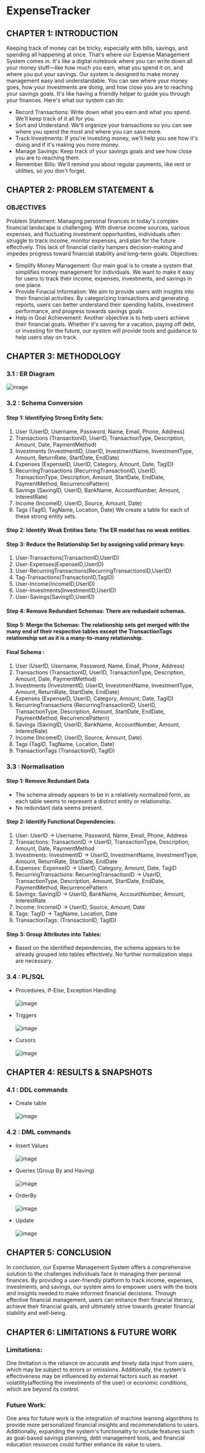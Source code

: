 # ExpenseTracker
## CHAPTER 1: INTRODUCTION
Keeping track of money can be tricky, especially with bills, savings, and spending all
happening at once. That's where our Expense Management System comes in. It's like a
digital notebook where you can write down all your money stuff—like how much you earn,
what you spend it on, and where you put your savings.
Our system is designed to make money management easy and understandable. You can see
where your money goes, how your investments are doing, and how close you are to reaching
your savings goals. It's like having a friendly helper to guide you through your finances.
Here's what our system can do:
- Record Transactions: Write down what you earn and what you spend. We'll keep track
of it all for you.
- Sort and Understand: We'll organize your transactions so you can see where you
spend the most and where you can save more.
- Track Investments: If you're investing money, we'll help you see how it's doing and if
it's making you more money.
- Manage Savings: Keep track of your savings goals and see how close you are to
reaching them.
- Remember Bills: We'll remind you about regular payments, like rent or utilities, so you
don't forget.

## CHAPTER 2: PROBLEM STATEMENT &
### OBJECTIVES
Problem Statement:
Managing personal finances in today's complex financial landscape is challenging. With
diverse income sources, various expenses, and fluctuating investment opportunities,
individuals often struggle to track income, monitor expenses, and plan for the future
effectively. This lack of financial clarity hampers decision-making and impedes progress
toward financial stability and long-term goals.
Objectives:
- Simplify Money Management: Our main goal is to create a system that simplifies
money management for individuals. We want to make it easy for users to track their income,
expenses, investments, and savings in one place.
- Provide Finacial Information: We aim to provide users with insights into their
financial activities. By categorizing transactions and generating reports, users can better
understand their spending habits, investment performance, and progress towards savings
goals.
- Help in Goal Achievement: Another objective is to help users achieve their financial
goals. Whether it's saving for a vacation, paying off debt, or investing for the future, our
system will provide tools and guidance to help users stay on track.


## CHAPTER 3: METHODOLOGY
### 3.1 : ER Diagram

![image](https://github.com/Aditya-1503/ExpenseTracker/assets/63710968/29f07d8e-c801-4bc7-8e7e-87cfcbac6c8a)

### 3.2 : Schema Conversion
#### Step 1: Identifying Strong Entity Sets:
1. User (UserID, Username, Password, Name, Email, Phone, Address)
2. Transactions (TransactionID, UserID, TransactionType, Description, Amount, Date,
PaymentMethod)
3. Investments (InvestmentID, UserID, InvestmentName, InvestmentType, Amount,
ReturnRate, StartDate, EndDate)
4. Expenses (ExpenseID, UserID, Category, Amount, Date, TagID)
5. RecurringTransactions (RecurringTransactionID, UserID, TransactionType, Description,
Amount, StartDate, EndDate, PaymentMethod, RecurrencePattern)
6. Savings (SavingID, UserID, BankName, AccountNumber, Amount, InterestRate)
7. Income (IncomeID, UserID, Source, Amount, Date)
8. Tags (TagID, TagName, Location, Date)
We create a table for each of these strong entity sets. </br>
#### Step 2: Identify Weak Entities Sets: The ER model has no weak entities. </br>
#### Step 3: Reduce the Relationship Set by assigning valid primary keys:
1. User-Transactions(TransactionID,UserID)
2. User-Expenses(ExpenseID,UserID)
3. User-RecurringTransactions(RecurringTransactionsID,UserID)
4. Tag-Transactions(TransactionID,TagID)
5. User-Income(IncomeID,UserID)
6. User-Investments(InvestmentID,UserID)
7. User-Savings(SavingID,UserID) </br>
#### Step 4: Remove Redundant Schemas: There are redundant schemas.</br>
#### Step 5: Merge the Schemas: The relationship sets get merged with the many end of their respective tables except the TransactionTags relationship set as it is a many-to-many relationship.</br>
#### Final Schema :</br>
1. User (UserID, Username, Password, Name, Email, Phone, Address)
2. Transactions (TransactionID, UserID, TransactionType, Description, Amount, Date, PaymentMethod)
3. Investments (InvestmentID, UserID, InvestmentName, InvestmentType, Amount, ReturnRate, StartDate, EndDate)
4. Expenses (ExpenseID, UserID, Category, Amount, Date, TagID)
5. RecurringTransactions (RecurringTransactionID, UserID, TransactionType, Description, Amount, StartDate, EndDate, PaymentMethod, RecurrencePattern)
6. Savings (SavingID, UserID, BankName, AccountNumber, Amount, InterestRate)
7. Income (IncomeID, UserID, Source, Amount, Date)
8. Tags (TagID, TagName, Location, Date)
9. TransactionTags (TransactionID, TagID)

### 3.3 : Normalisation
#### Step 1: Remove Redundant Data </br>
- The schema already appears to be in a relatively normalized form, as each table seems to represent a distinct entity or relationship.
- No redundant data seems present.</br>
#### Step 2: Identify Functional Dependencies: </br>
1. User: UserID -> Username, Password, Name, Email, Phone, Address
2. Transactions: TransactionID -> UserID, TransactionType, Description, Amount, Date, PaymentMethod
3. Investments: InvestmentID -> UserID, InvestmentName, InvestmentType, Amount, ReturnRate, StartDate, EndDate
4. Expenses: ExpenseID -> UserID, Category, Amount, Date, TagID
5. RecurringTransactions: RecurringTransactionID -> UserID, TransactionType, Description, Amount, StartDate, EndDate, PaymentMethod, RecurrencePattern
6. Savings: SavingID -> UserID, BankName, AccountNumber, Amount, InterestRate
7. Income: IncomeID -> UserID, Source, Amount, Date
8. Tags: TagID -> TagName, Location, Date
9. TransactionTags: (TransactionID, TagID) </br>
    
#### Step 3: Group Attributes into Tables: </br>
- Based on the identified dependencies, the schema appears to be already grouped into tables effectively.
No further normalization steps are necessary. </br>

### 3.4 : PL/SQL
- Procedures, If-Else, Exception Handling</br></br>
  ![image](https://github.com/Aditya-1503/ExpenseTracker/assets/63710968/6830ffb9-6493-44b1-8009-9ce360b832d1)

- Triggers</br></br>
 ![image](https://github.com/Aditya-1503/ExpenseTracker/assets/63710968/0540f416-e2ba-444a-9787-80b24d425a2a)

- Cursors</br></br>
  ![image](https://github.com/Aditya-1503/ExpenseTracker/assets/63710968/733e5d7a-6806-4331-82b3-4885aff732d3)

## CHAPTER 4: RESULTS & SNAPSHOTS
### 4.1 : DDL commands
- Create table </br></br>
  ![image](https://github.com/Aditya-1503/ExpenseTracker/assets/63710968/29df57c1-0eb0-4267-8a23-b101d9112480)

### 4.2 : DML commands
- Insert Values </br></br>
 ![image](https://github.com/Aditya-1503/ExpenseTracker/assets/63710968/6ad5ca4c-39f6-423c-ab7c-05aecf3e6d58)

- Queries (Group By and Having) </br></br>
  ![image](https://github.com/Aditya-1503/ExpenseTracker/assets/63710968/3c43b943-3698-4b17-9f48-c06176bfe76f)

- OrderBy </br></br>
  ![image](https://github.com/Aditya-1503/ExpenseTracker/assets/63710968/d50224fb-982b-4d17-9bc4-e32cf9f4e16b)

- Update </br></br>
  ![image](https://github.com/Aditya-1503/ExpenseTracker/assets/63710968/f200ee05-6401-415f-9435-4f8b2d5b93e5)

## CHAPTER 5: CONCLUSION
In conclusion, our Expense Management System offers a comprehensive solution to the
challenges individuals face in managing their personal finances. By providing a user-friendly
platform to track income, expenses, investments, and savings, our system aims to empower
users with the tools and insights needed to make informed financial decisions. Through
effective financial management, users can enhance their financial literacy, achieve their
financial goals, and ultimately strive towards greater financial stability and well-being.

## CHAPTER 6: LIMITATIONS & FUTURE WORK
### Limitations:
One limitation is the reliance on accurate and timely data input from users, which may be
subject to errors or omissions. Additionally, the system's effectiveness may be influenced by
external factors such as market volatility(affectiing the investments of the user) or economic
conditions, which are beyond its control.
### Future Work:
One area for future work is the integration of machine learning algorithms to provide more
personalized financial insights and recommendations to users. Additionally, expanding the
system's functionality to include features such as goal-based savings planning, debt
management tools, and financial education resources could further enhance its value to
users.
